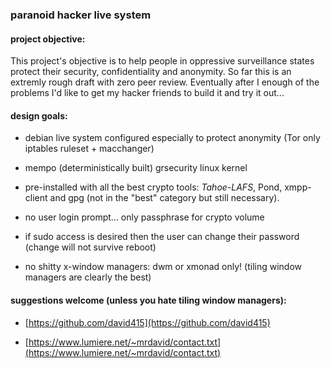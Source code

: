 

### paranoid hacker live system



#### project objective:

This project's objective is to help people in oppressive surveillance states protect their security, confidentiality and anonymity.
So far this is an extremly rough draft with zero peer review.
Eventually after I enough of the problems I'd like to get my hacker friends to build it and try it out...



#### design goals:

- debian live system configured especially to protect anonymity (Tor only iptables ruleset + macchanger)

- mempo (deterministically built) grsecurity linux kernel

- pre-installed with all the best crypto tools: *Tahoe-LAFS*, Pond, xmpp-client and gpg (not in the "best" category but still necessary).

- no user login prompt... only passphrase for crypto volume

- if sudo access is desired then the user can change their password (change will not survive reboot)

- no shitty x-window managers: dwm or xmonad only!
(tiling window managers are clearly the best)





#### suggestions welcome (unless you hate tiling window managers):

* [https://github.com/david415](https://github.com/david415)

* [https://www.lumiere.net/~mrdavid/contact.txt](https://www.lumiere.net/~mrdavid/contact.txt)
